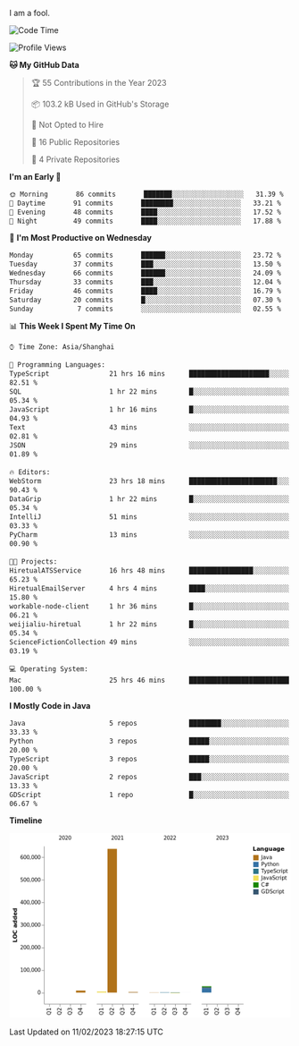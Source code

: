 I am a fool.

<!--START_SECTION:waka-->
![Code Time](http://img.shields.io/badge/Code%20Time-59%20hrs%2035%20mins-blue)

![Profile Views](http://img.shields.io/badge/Profile%20Views-165-blue)

**🐱 My GitHub Data** 

> 🏆 55 Contributions in the Year 2023
 > 
> 📦 103.2 kB Used in GitHub's Storage 
 > 
> 🚫 Not Opted to Hire
 > 
> 📜 16 Public Repositories 
 > 
> 🔑 4 Private Repositories  
 > 
**I'm an Early 🐤** 

```text
🌞 Morning       86 commits       ███████░░░░░░░░░░░░░░░░░░   31.39 % 
🌆 Daytime       91 commits       ████████░░░░░░░░░░░░░░░░░   33.21 % 
🌃 Evening       48 commits       ████░░░░░░░░░░░░░░░░░░░░░   17.52 % 
🌙 Night         49 commits       ████░░░░░░░░░░░░░░░░░░░░░   17.88 % 

```
📅 **I'm Most Productive on Wednesday** 

```text
Monday          65 commits       ██████░░░░░░░░░░░░░░░░░░░   23.72 % 
Tuesday         37 commits       ███░░░░░░░░░░░░░░░░░░░░░░   13.50 % 
Wednesday       66 commits       ██████░░░░░░░░░░░░░░░░░░░   24.09 % 
Thursday        33 commits       ███░░░░░░░░░░░░░░░░░░░░░░   12.04 % 
Friday          46 commits       ████░░░░░░░░░░░░░░░░░░░░░   16.79 % 
Saturday        20 commits       █░░░░░░░░░░░░░░░░░░░░░░░░   07.30 % 
Sunday           7 commits       ░░░░░░░░░░░░░░░░░░░░░░░░░   02.55 % 

```


📊 **This Week I Spent My Time On** 

```text
⌚︎ Time Zone: Asia/Shanghai

💬 Programming Languages: 
TypeScript               21 hrs 16 mins      ████████████████████░░░░░   82.51 % 
SQL                      1 hr 22 mins        █░░░░░░░░░░░░░░░░░░░░░░░░   05.34 % 
JavaScript               1 hr 16 mins        █░░░░░░░░░░░░░░░░░░░░░░░░   04.93 % 
Text                     43 mins             ░░░░░░░░░░░░░░░░░░░░░░░░░   02.81 % 
JSON                     29 mins             ░░░░░░░░░░░░░░░░░░░░░░░░░   01.89 % 

🔥 Editors: 
WebStorm                 23 hrs 18 mins      ██████████████████████░░░   90.43 % 
DataGrip                 1 hr 22 mins        █░░░░░░░░░░░░░░░░░░░░░░░░   05.34 % 
IntelliJ                 51 mins             ░░░░░░░░░░░░░░░░░░░░░░░░░   03.33 % 
PyCharm                  13 mins             ░░░░░░░░░░░░░░░░░░░░░░░░░   00.90 % 

🐱‍💻 Projects: 
HiretualATSService       16 hrs 48 mins      ████████████████░░░░░░░░░   65.23 % 
HiretualEmailServer      4 hrs 4 mins        ████░░░░░░░░░░░░░░░░░░░░░   15.80 % 
workable-node-client     1 hr 36 mins        █░░░░░░░░░░░░░░░░░░░░░░░░   06.21 % 
weijialiu-hiretual       1 hr 22 mins        █░░░░░░░░░░░░░░░░░░░░░░░░   05.34 % 
ScienceFictionCollection 49 mins             ░░░░░░░░░░░░░░░░░░░░░░░░░   03.19 % 

💻 Operating System: 
Mac                      25 hrs 46 mins      █████████████████████████   100.00 % 

```

**I Mostly Code in Java** 

```text
Java                     5 repos             ████████░░░░░░░░░░░░░░░░░   33.33 % 
Python                   3 repos             █████░░░░░░░░░░░░░░░░░░░░   20.00 % 
TypeScript               3 repos             █████░░░░░░░░░░░░░░░░░░░░   20.00 % 
JavaScript               2 repos             ███░░░░░░░░░░░░░░░░░░░░░░   13.33 % 
GDScript                 1 repo              █░░░░░░░░░░░░░░░░░░░░░░░░   06.67 % 

```


**Timeline**

![Chart not found](https://raw.githubusercontent.com/VeejaLiu/VeejaLiu/master/charts/bar_graph.png) 


 Last Updated on 11/02/2023 18:27:15 UTC
<!--END_SECTION:waka-->
